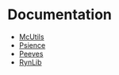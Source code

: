 # Documentation

  - [McUtils](McUtils.md)
  - [Psience](Psience.md)
  - [Peeves](Peeves.md)
  - [RynLib](RynLib.md)
